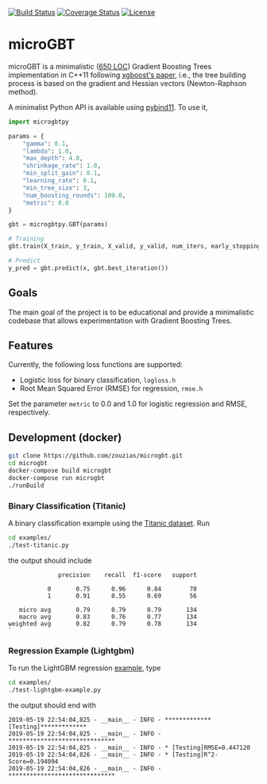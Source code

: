 [![Build Status](https://travis-ci.org/zouzias/microgbt.svg?branch=master)](https://travis-ci.org/zouzias/microgbt/builds)
[![Coverage Status](https://coveralls.io/repos/github/zouzias/microgbt/badge.svg?branch=master)](https://coveralls.io/github/zouzias/microgbt?branch=master)
[![License](https://img.shields.io/badge/license-Apache-blue.svg)](LICENSE)


# microGBT

microGBT is a minimalistic ([650 LOC](NOTES.md)) Gradient Boosting Trees implementation in C++11 following [xgboost's paper](https://arxiv.org/abs/1603.02754), i.e., the tree building process is based on the gradient and Hessian vectors (Newton-Raphson method).

A minimalist Python API is available using [pybind11](https://github.com/pybind/pybind11). To use it,

```python
import microgbtpy

params = {
    "gamma": 0.1,
    "lambda": 1.0,
    "max_depth": 4.0,
    "shrinkage_rate": 1.0,
    "min_split_gain": 0.1,
    "learning_rate": 0.1,
    "min_tree_size": 3,
    "num_boosting_rounds": 100.0,
    "metric": 0.0
}

gbt = microgbtpy.GBT(params)

# Training
gbt.train(X_train, y_train, X_valid, y_valid, num_iters, early_stopping_rounds)

# Predict
y_pred = gbt.predict(x, gbt.best_iteration())
```
## Goals

The main goal of the project is to be educational and provide a minimalistic codebase that allows experimentation with Gradient Boosting Trees.

## Features

Currently, the following loss functions are supported:
* Logistic loss for binary classification, `logloss.h`
* Root Mean Squared Error (RMSE) for regression, `rmse.h`

Set the parameter `metric` to 0.0 and 1.0 for logistic regression and RMSE, respectively.


## Development (docker)

```bash
git clone https://github.com/zouzias/microgbt.git
cd microgbt
docker-compose build microgbt
docker-compose run microgbt
./runBuild

```

### Binary Classification (Titanic)
A binary classification example using the [Titanic dataset](https://www.kaggle.com/naresh31/titanic-machine-learning-from-disaster). Run

```bash
cd examples/
./test-titanic.py
```
the output should include

````
              precision    recall  f1-score   support

           0       0.75      0.96      0.84        78
           1       0.91      0.55      0.69        56

   micro avg       0.79      0.79      0.79       134
   macro avg       0.83      0.76      0.77       134
weighted avg       0.82      0.79      0.78       134
`
````

### Regression Example (Lightgbm)

To run the LightGBM regression [example](https://github.com/microsoft/LightGBM/tree/master/examples/regression), type

````bash
cd examples/
./test-lightgbm-example.py
````

the output should end with

```
2019-05-19 22:54:04,825 - __main__ - INFO - *************[Testing]*************
2019-05-19 22:54:04,825 - __main__ - INFO - ******************************
2019-05-19 22:54:04,825 - __main__ - INFO - * [Testing]RMSE=0.447120
2019-05-19 22:54:04,826 - __main__ - INFO - * [Testing]R^2-Score=0.194094
2019-05-19 22:54:04,826 - __main__ - INFO - ******************************

```
